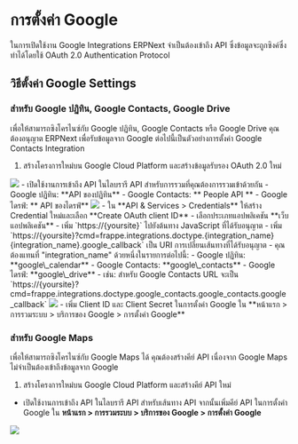 <!-- add-breadcrumbs -->
# การตั้งค่า Google

ในการเปิดใช้งาน Google Integrations ERPNext จำเป็นต้องเข้าถึง API ซึ่งข้อมูลจะถูกซิงค์ซึ่งทำได้โดยใช้ OAuth 2.0 Authentication Protocol

## วิธีตั้งค่า Google Settings

### สำหรับ Google ปฏิทิน, Google Contacts, Google Drive

เพื่อให้สามารถซิงโครไนซ์กับ Google ปฏิทิน, Google Contacts หรือ Google Drive คุณต้องอนุญาต ERPNext เพื่อรับข้อมูลจาก Google ต่อไปนี้เป็นตัวอย่างการตั้งค่า Google Contacts Integration

1. สร้างโครงการใหม่บน Google Cloud Platform และสร้างข้อมูลรับรอง OAuth 2.0 ใหม่
<img class="screenshot" src="/docs/assets/img/erpnext_integrations/google_contacts_project_creation.gif">
- เปิดใช้งานการเข้าถึง API ในไลบรารี API สำหรับการรวมที่คุณต้องการรวมเข้าด้วยกัน
  - Google ปฏิทิน: **API ของปฏิทิน**
  - Google Contacts: ** People API **
  - Google ไดรฟ์: ** API ของไดรฟ์**

 <img class="screenshot" src="/docs/assets/img/erpnext_integrations/api.gif">
- ใน **API & Services > Credentials** ให้สร้าง Credential ใหม่และเลือก **Create OAuth client ID**
- เลือกประเภทแอปพลิเคชัน **เว็บแอปพลิเคชัน**
- เพิ่ม `https://{yoursite}` ไปยังต้นทาง JavaScript ที่ได้รับอนุญาต
- เพิ่ม `https://{yoursite}?cmd=frappe.integrations.doctype.{integration_name}{integration_name}.google_callback` เป็น URI การเปลี่ยนเส้นทางที่ได้รับอนุญาต
  - คุณต้องแทนที่ "integration_name" ด้วยหนึ่งในรายการต่อไปนี้:
     - Google ปฏิทิน: **google\_calendar**
     - Google Contacts: **google\_contacts**
     - Google ไดรฟ์: **google\_drive**
  - เช่น: สำหรับ Google Contacts URL จะเป็น `https://{yoursite}?cmd=frappe.integrations.doctype.google_contacts.google_contacts.google_callback`

 <img class="screenshot" src="/docs/assets/img/erpnext_integrations/google_contacts_oauth.gif">
- เพิ่ม Client ID และ Client Secret ในการตั้งค่า Google ใน **หน้าแรก > การรวมระบบ > บริการของ Google > การตั้งค่า Google**

### สำหรับ Google Maps

เพื่อให้สามารถซิงโครไนซ์กับ Google Maps ได้ คุณต้องสร้างคีย์ API เนื่องจาก Google Maps ไม่จำเป็นต้องเข้าถึงข้อมูลจาก Google

1. สร้างโครงการใหม่บน Google Cloud Platform และสร้างคีย์ API ใหม่
- เปิดใช้งานการเข้าถึง API ในไลบรารี API สำหรับเส้นทาง API จากนั้นเพิ่มคีย์ API ในการตั้งค่า Google ใน **หน้าแรก > การรวมระบบ > บริการของ Google > การตั้งค่า Google**
<img class="screenshot" src="/docs/assets/img/erpnext_integrations/api_key.gif">
